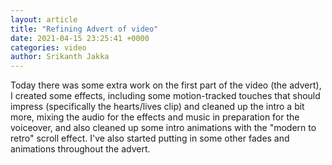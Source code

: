 ```yaml
---
layout: article
title: "Refining Advert of video"
date: 2021-04-15 23:25:41 +0000
categories: video
author: Srikanth Jakka
---
```


Today there was some extra work on the first part of the video (the advert), I created some effects, including some motion-tracked touches that should impress (specifically the hearts/lives clip) and cleaned up the intro a bit more, mixing the audio for the effects and music in preparation for the voiceover, and also cleaned up some intro animations with the "modern to retro" scroll effect. I've also started putting in some other fades and animations throughout the advert.
